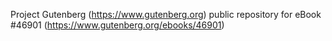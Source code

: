 Project Gutenberg (https://www.gutenberg.org) public repository for eBook #46901 (https://www.gutenberg.org/ebooks/46901)
